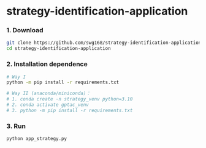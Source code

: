 # strategy-identification-application
### 1. Download
```sh
git clone https://github.com/swg168/strategy-identification-application.git
cd strategy-identification-application
```
### 2. Installation dependence
```sh
# Way I
python -m pip install -r requirements.txt   

# Way II (anaconda/miniconda)：
# 1. conda create -n strategy_venv python=3.10
# 2. conda activate gptac_venv
# 3. python -m pip install -r requirements.txt
```

### 3. Run
```sh
python app_strategy.py
```
